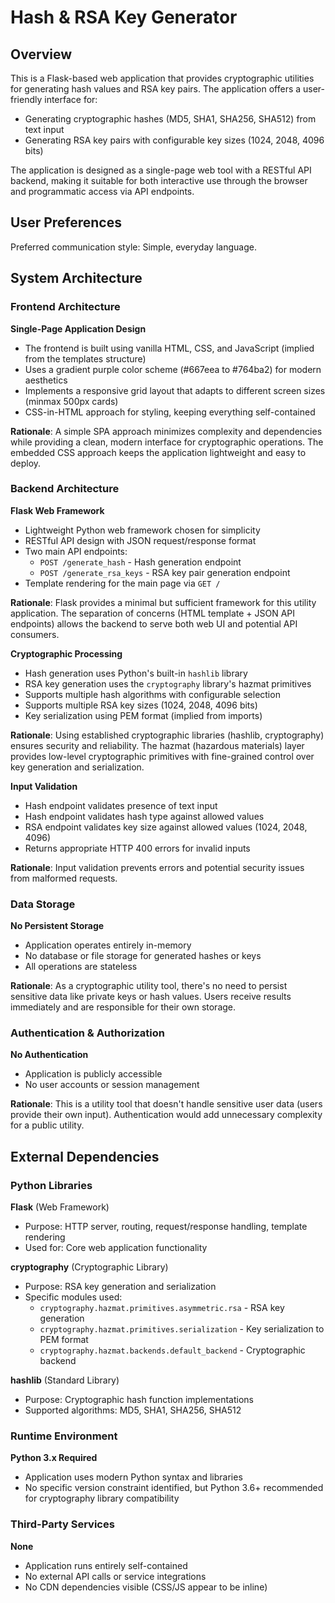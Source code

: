 # Hash & RSA Key Generator

## Overview

This is a Flask-based web application that provides cryptographic utilities for generating hash values and RSA key pairs. The application offers a user-friendly interface for:

- Generating cryptographic hashes (MD5, SHA1, SHA256, SHA512) from text input
- Generating RSA key pairs with configurable key sizes (1024, 2048, 4096 bits)

The application is designed as a single-page web tool with a RESTful API backend, making it suitable for both interactive use through the browser and programmatic access via API endpoints.

## User Preferences

Preferred communication style: Simple, everyday language.

## System Architecture

### Frontend Architecture

**Single-Page Application Design**
- The frontend is built using vanilla HTML, CSS, and JavaScript (implied from the templates structure)
- Uses a gradient purple color scheme (#667eea to #764ba2) for modern aesthetics
- Implements a responsive grid layout that adapts to different screen sizes (minmax 500px cards)
- CSS-in-HTML approach for styling, keeping everything self-contained

**Rationale**: A simple SPA approach minimizes complexity and dependencies while providing a clean, modern interface for cryptographic operations. The embedded CSS approach keeps the application lightweight and easy to deploy.

### Backend Architecture

**Flask Web Framework**
- Lightweight Python web framework chosen for simplicity
- RESTful API design with JSON request/response format
- Two main API endpoints:
  - `POST /generate_hash` - Hash generation endpoint
  - `POST /generate_rsa_keys` - RSA key pair generation endpoint
- Template rendering for the main page via `GET /`

**Rationale**: Flask provides a minimal but sufficient framework for this utility application. The separation of concerns (HTML template + JSON API endpoints) allows the backend to serve both web UI and potential API consumers.

**Cryptographic Processing**
- Hash generation uses Python's built-in `hashlib` library
- RSA key generation uses the `cryptography` library's hazmat primitives
- Supports multiple hash algorithms with configurable selection
- Supports multiple RSA key sizes (1024, 2048, 4096 bits)
- Key serialization using PEM format (implied from imports)

**Rationale**: Using established cryptographic libraries (hashlib, cryptography) ensures security and reliability. The hazmat (hazardous materials) layer provides low-level cryptographic primitives with fine-grained control over key generation and serialization.

**Input Validation**
- Hash endpoint validates presence of text input
- Hash endpoint validates hash type against allowed values
- RSA endpoint validates key size against allowed values (1024, 2048, 4096)
- Returns appropriate HTTP 400 errors for invalid inputs

**Rationale**: Input validation prevents errors and potential security issues from malformed requests.

### Data Storage

**No Persistent Storage**
- Application operates entirely in-memory
- No database or file storage for generated hashes or keys
- All operations are stateless

**Rationale**: As a cryptographic utility tool, there's no need to persist sensitive data like private keys or hash values. Users receive results immediately and are responsible for their own storage.

### Authentication & Authorization

**No Authentication**
- Application is publicly accessible
- No user accounts or session management

**Rationale**: This is a utility tool that doesn't handle sensitive user data (users provide their own input). Authentication would add unnecessary complexity for a public utility.

## External Dependencies

### Python Libraries

**Flask** (Web Framework)
- Purpose: HTTP server, routing, request/response handling, template rendering
- Used for: Core web application functionality

**cryptography** (Cryptographic Library)
- Purpose: RSA key generation and serialization
- Specific modules used:
  - `cryptography.hazmat.primitives.asymmetric.rsa` - RSA key generation
  - `cryptography.hazmat.primitives.serialization` - Key serialization to PEM format
  - `cryptography.hazmat.backends.default_backend` - Cryptographic backend

**hashlib** (Standard Library)
- Purpose: Cryptographic hash function implementations
- Supported algorithms: MD5, SHA1, SHA256, SHA512

### Runtime Environment

**Python 3.x Required**
- Application uses modern Python syntax and libraries
- No specific version constraint identified, but Python 3.6+ recommended for cryptography library compatibility

### Third-Party Services

**None**
- Application runs entirely self-contained
- No external API calls or service integrations
- No CDN dependencies visible (CSS/JS appear to be inline)